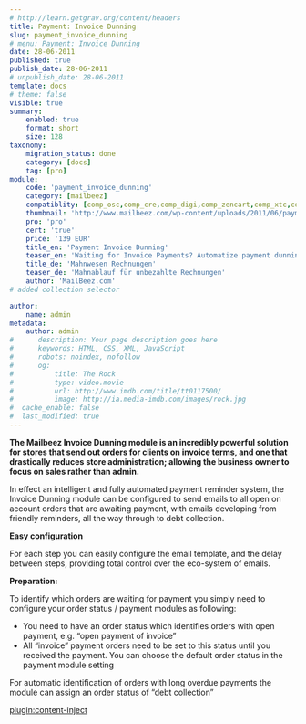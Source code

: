 ```yaml
---
# http://learn.getgrav.org/content/headers
title: Payment: Invoice Dunning
slug: payment_invoice_dunning
# menu: Payment: Invoice Dunning
date: 28-06-2011
published: true
publish_date: 28-06-2011
# unpublish_date: 28-06-2011
template: docs
# theme: false
visible: true
summary:
    enabled: true
    format: short
    size: 128
taxonomy:
    migration_status: done
    category: [docs]
    tag: [pro]
module:
    code: 'payment_invoice_dunning'
    category: [mailbeez]
    compatiblity: [comp_osc,comp_cre,comp_digi,comp_zencart,comp_xtc,comp_gambio]
    thumbnail: 'http://www.mailbeez.com/wp-content/uploads/2011/06/payment_inadvance_dunning.png'
    pro: 'pro'
    cert: 'true'
    price: '139 EUR'
    title_en: 'Payment Invoice Dunning'
    teaser_en: 'Waiting for Invoice Payments? Automatize payment dunning.'
    title_de: 'Mahnwesen Rechnungen'
    teaser_de: 'Mahnablauf für unbezahlte Rechnungen'
    author: 'MailBeez.com'
# added collection selector

author:
    name: admin
metadata:
    author: admin
#      description: Your page description goes here
#      keywords: HTML, CSS, XML, JavaScript
#      robots: noindex, nofollow
#      og:
#          title: The Rock
#          type: video.movie
#          url: http://www.imdb.com/title/tt0117500/
#          image: http://ia.media-imdb.com/images/rock.jpg
#  cache_enable: false
#  last_modified: true
---
```


**The Mailbeez Invoice Dunning module is an incredibly powerful solution for stores that send out orders for clients on invoice terms, and one that drastically reduces store administration; allowing the business owner to focus on sales rather than admin.**

In effect an intelligent and fully automated payment reminder system, the Invoice Dunning module can be configured to send emails to all open on account orders that are awaiting payment, with emails developing from friendly reminders, all the way through to debt collection.
 

**Easy configuration**

For each step you can easily configure the email template, and the delay between steps, providing total control over the eco-system of emails.

**Preparation:**

To identify which orders are waiting for payment you simply need to configure your order status / payment modules as following:

- You need to have an order status which identifies orders with open payment, e.g. “open payment of invoice”
- All “invoice” payment orders need to be set to this status until you received the payment. You can choose the default order status in the payment module setting

For automatic identification of orders with long overdue payments the module can assign an order status of “debt collection”


[plugin:content-inject](/content_blocks/pro_responsive_template)

